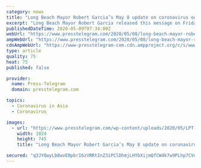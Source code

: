 ```yaml
---
category: news
title: "Long Beach Mayor Robert Garcia’s May 8 update on coronavirus outbreak"
excerpt: "Long Beach Mayor Robert Garcia released this message on Friday, May 8, an update on the city’s status amid the novel coronavirus outbreak. Good news: As of Friday, May 8, Long Beach will allow non-essential retail businesses,"
publishedDateTime: 2020-05-09T07:34:00Z
webUrl: "https://www.presstelegram.com/2020/05/08/long-beach-mayor-robert-garcias-may-8-update-on-coronavirus-outbreak/"
ampWebUrl: "https://www.presstelegram.com/2020/05/08/long-beach-mayor-robert-garcias-may-8-update-on-coronavirus-outbreak/amp/"
cdnAmpWebUrl: "https://www-presstelegram-com.cdn.ampproject.org/c/s/www.presstelegram.com/2020/05/08/long-beach-mayor-robert-garcias-may-8-update-on-coronavirus-outbreak/amp/"
type: article
quality: 75
heat: 75
published: false

provider:
  name: Press-Telegram
  domain: presstelegram.com

topics:
  - Coronavirus in Asia
  - Coronavirus

images:
  - url: "https://www.presstelegram.com/wp-content/uploads/2020/05/LPT-L-LB-STATE-CITY-0115-268-SV-3.jpg?w=1024&h=746"
    width: 1024
    height: 745
    title: "Long Beach Mayor Robert Garcia’s May 8 update on coronavirus outbreak"

secured: "q3JYQwyLb8wvE0pbrI6zVRRtInZ3iPClDhmjLHYbXijmQfCW4k7w9PLhp7CVdweaitpnP3L0XpAKG30sCLi0QV3t5tdWvOzCnXyBDiP2GX8rHPRuHcsmgI6LuhwDYmpExD7wtaHerQdce/ON0Eqyi6VCy4ROOkaEQ0TNUwhmyw/mqxqoU0P08FyKFi0GczMy7bBuTC5/GYMfSVe/kD8+vrPOcc4eaq8Cr3gy7wF8Iu0k+lJ4vugfZgv0+sjLT4OL3OeBhHUH4++XT/j2Yu0q6CDDGbSW7Ljxf+pXwH079DghpR7JzocgJuK+b9i70dkN;P9wSuKh+10CAD5sTRQD7LA=="
---
```


